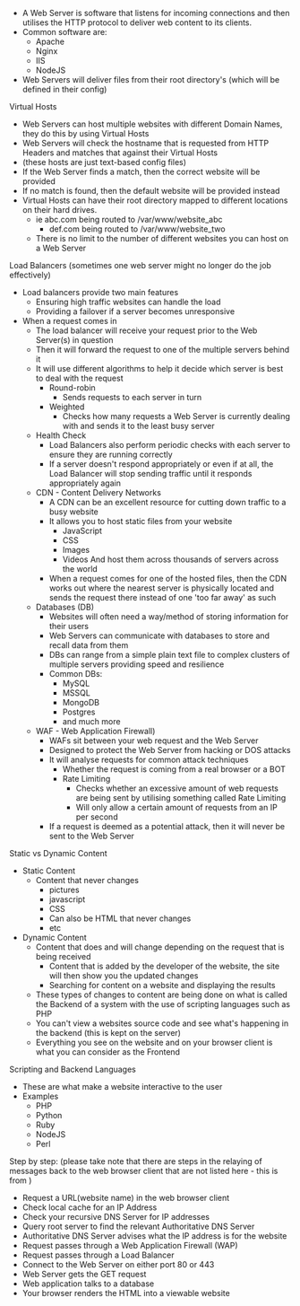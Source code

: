 - A Web Server is software that listens for incoming connections and then utilises the HTTP protocol to deliver web content to its clients. 
- Common software are:
	- Apache
	- Nginx
	- IIS
	- NodeJS
- Web Servers will deliver files from their root directory's (which will be defined in their config)

Virtual Hosts
- Web Servers can host multiple websites with different Domain Names, they do this by using Virtual Hosts
- Web Servers will check the hostname that is requested from HTTP Headers and matches that against their Virtual Hosts
- (these hosts are just text-based config files)
- If the Web Server finds a match, then the correct website will be provided
- If no match is found, then the default website will be provided instead
- Virtual Hosts can have their root directory mapped to different locations on their hard drives. 
	- ie abc.com being routed to /var/www/website_abc
		- def.com being routed to /var/www/website_two
	- There is no limit to the number of different websites you can host on a Web Server

Load Balancers (sometimes one web server might no longer do the job effectively)
- Load balancers provide two main features
	- Ensuring high traffic websites can handle the load
	- Providing a failover if a server becomes unresponsive
- When a request comes in
	- The load balancer will receive your request prior to the Web Server(s) in question
	- Then it will forward the request to one of the multiple servers behind it
	- It will use different algorithms to help it decide which server is best to deal with the request
		- Round-robin
			- Sends requests to each server in turn
		- Weighted
			- Checks how many requests a Web Server is currently dealing with and sends it to the least busy server
	- Health Check
		- Load Balancers also perform periodic checks with each server to ensure they are running correctly 
		- If a server doesn't respond appropriately or even if at all, the Load Balancer will stop sending traffic until it responds appropriately again
	- CDN - Content Delivery Networks
		- A CDN can be an excellent resource for cutting down traffic to a busy website
		- It allows you to host static files from your website
			- JavaScript
			- CSS
			- Images
			- Videos
			And host them across thousands of servers across the world
		- When a request comes for one of the hosted files, then the CDN works out where the nearest server is physically located and sends the request there instead of one 'too far away' as such
	- Databases (DB)
		- Websites will often need a way/method of storing information for their users
		- Web Servers can communicate with databases to store and recall data from them
		- DBs can range from a simple plain text file to complex clusters of multiple servers providing speed and resilience 
		- Common DBs:
			- MySQL
			- MSSQL
			- MongoDB
			- Postgres
			- and much more
	- WAF - Web Application Firewall)
		- WAFs sit between your web request and the Web Server
		- Designed to protect the Web Server from hacking or DOS attacks
		- It will analyse requests for common attack techniques
			- Whether the request is coming from a real browser or a BOT
			- Rate Limiting
				- Checks whether an excessive amount of web requests are being sent by utilising something called Rate Limiting
				- Will only allow a certain amount of requests from an IP per second
		- If a request is deemed as a potential attack, then it will never be sent to the Web Server

Static vs Dynamic Content
- Static Content
	- Content that never changes
		- pictures
		- javascript
		- CSS
		- Can also be HTML that never changes
		- etc
- Dynamic Content
	- Content that does and will change depending on the request that is being received
		- Content that is added by the developer of the website, the site will then show you the updated changes
		- Searching for content on a website and displaying the results
	- These types of changes to content are being done on what is called the Backend of a system with the use of scripting languages such as PHP
	- You can't view a websites source code and see what's happening in the backend (this is kept on the server)
	- Everything you see on the website and on your browser client is what you can consider as the Frontend

Scripting and Backend Languages
- These are what make a website interactive to the user 
- Examples
	- PHP 
	- Python
	- Ruby
	- NodeJS
	- Perl

Step by step: (please take note that there are steps in the relaying of messages back to the web browser client that are not listed here - this is from )
- Request a URL(website name) in the web browser client
- Check local cache for an IP Address
- Check your recursive DNS Server for IP addresses
- Query root server to find the relevant Authoritative DNS Server
- Authoritative DNS Server advises what the IP address is for the website
- Request passes through a Web Application Firewall (WAP)
- Request passes through a Load Balancer
- Connect to the Web Server on either port 80 or 443
- Web Server gets the GET request
- Web application talks to a database
- Your browser renders the HTML into a viewable website


